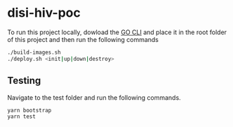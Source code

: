# disi-hiv-poc

To run this project locally, dowload the [GO CLI](https://github.com/jembi/platform/releases/download/1.0.0/platform-linux) and place it in the root folder of this project and then run the following commands

```sh
./build-images.sh
./deploy.sh <init|up|down|destroy>
```

## Testing

Navigate to the test folder and run the following commands.

```sh
yarn bootstrap
yarn test
```
